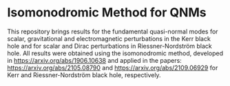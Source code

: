 # Isomonodromic Method for QNMs

This repository brings results for the fundamental quasi-normal modes for scalar, gravitational and electromagnetic perturbations in the Kerr black hole and for scalar and Dirac perturbations in Riessner-Nordström black hole. All results were obtained using the isomonodromic method, developed in https://arxiv.org/abs/1906.10638 and applied in the papers: https://arxiv.org/abs/2105.08790 and  https://arxiv.org/abs/2109.06929 for Kerr and Riessner-Nordström black hole, respectively.
